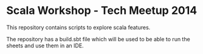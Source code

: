 Scala Workshop - Tech Meetup 2014
==============================

This repository contains scripts to explore scala features.

The repository has a build.sbt file which will be used to be able to run the sheets and use them in an IDE.


